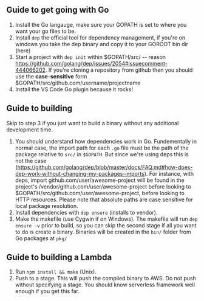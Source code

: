 <!--
title: example-serverless-golang-api
description: Example port of the current Go API to Golang.
layout: Doc
framework: v1
platform: AWS
language: Go
authorLink: 'https://github.com/mmacheerpuppy'
authorName: 'Callum Dempsey Leach'
-->

## Guide to get going with Go

1. Install the Go langauge, make sure your GOPATH is set to where you want your go files to be.
2. Install `dep` the official tool for dependency management, if you're on windows you take the dep binary and copy it to your GOROOT bin dir (here)
3. Start a project with `dep init` within \$GOPATH/src/<Project Name> -- reason https://github.com/golang/dep/issues/2054#issuecomment-444066202. If you're cloning a repository from github then you should use the **case-sensitive** form \$GOPATH/src/github.com/username/projectname
4. Install the VS Code Go plugin because it rocks!

## Guide to building

Skip to step 3 if you just want to build a binary without any additional development time.

1. You should understand how dependencies work in Go. Fundementally in normal case, the import path for each `.go` file must be the path of the package relative to `src/` in `$GOPATH`. But since we're using deps this is not the case (https://github.com/golang/dep/blob/master/docs/FAQ.md#how-does-dep-work-without-changing-my-packages-imports). For instance, with deps, import github.com/user/awesome-project will be found in the project's /vendor/github.com/user/awesome-project before looking to \$GOPATH/src/github.com/user/awesome-project, before looking to HTTP resources. Please note that absolute paths are case sensitive for local package resolution.
2. Install dependencies with `dep ensure` (installs to vendor).
3. Make the makefile (use Cygwin if on Windows). The makefile will run `dep ensure -v` prior to build, so you can skip the second stage if all you want to do is create a binary. Binaries will be created in the `bin/` folder from Go packages at `pkg/`

## Guide to building a Lambda

1. Run `npm install && make` (Unix).
2. Push to a stage. This will push the compiled binary to AWS. Do not push without specifying a stage. You should know serverless framework well enough if you get this far.
